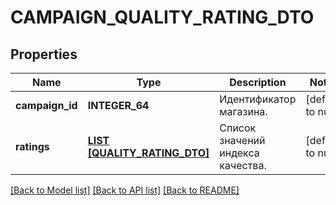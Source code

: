 # CAMPAIGN_QUALITY_RATING_DTO

## Properties
Name | Type | Description | Notes
------------ | ------------- | ------------- | -------------
**campaign_id** | **INTEGER_64** | Идентификатор магазина. | [default to null]
**ratings** | [**LIST [QUALITY_RATING_DTO]**](QualityRatingDTO.md) | Список значений индекса качества. | [default to null]

[[Back to Model list]](../README.md#documentation-for-models) [[Back to API list]](../README.md#documentation-for-api-endpoints) [[Back to README]](../README.md)


